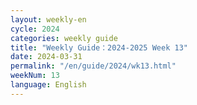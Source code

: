 ```yaml
---
layout: weekly-en
cycle: 2024
categories: weekly guide
title: "Weekly Guide：2024-2025 Week 13"
date: 2024-03-31
permalink: "/en/guide/2024/wk13.html"
weekNum: 13
language: English
---
```

